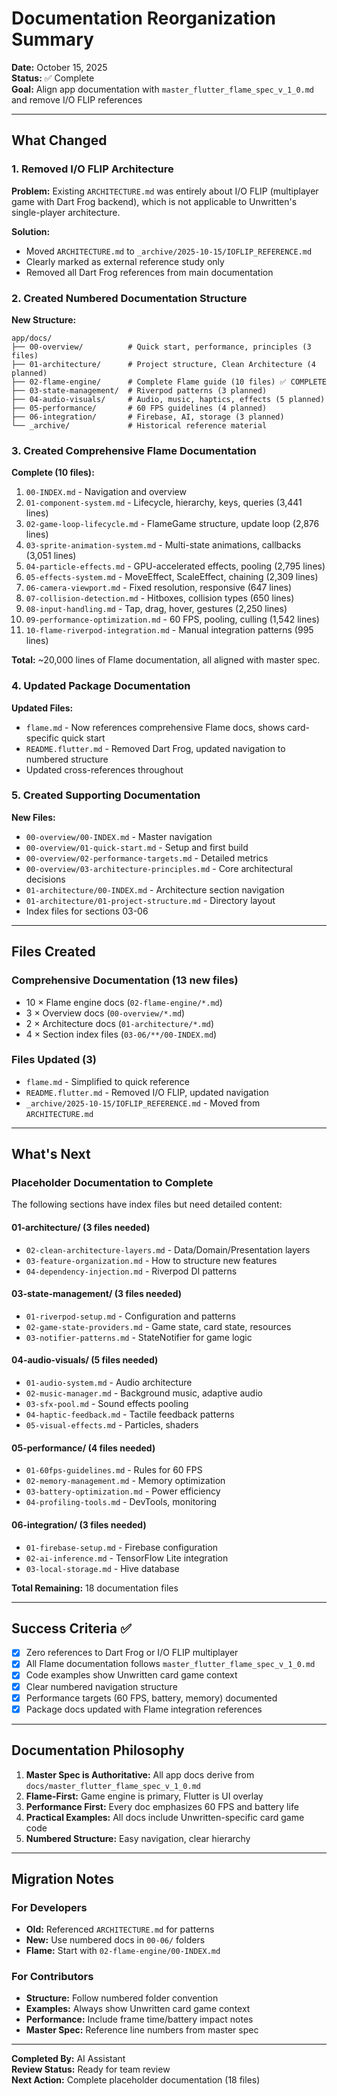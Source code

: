 # Documentation Reorganization Summary

**Date:** October 15, 2025  
**Status:** ✅ Complete  
**Goal:** Align app documentation with `master_flutter_flame_spec_v_1_0.md` and remove I/O FLIP references

---

## What Changed

### 1. Removed I/O FLIP Architecture

**Problem:** Existing `ARCHITECTURE.md` was entirely about I/O FLIP (multiplayer game with Dart Frog backend), which is not applicable to Unwritten's single-player architecture.

**Solution:**
- Moved `ARCHITECTURE.md` to `_archive/2025-10-15/IOFLIP_REFERENCE.md`
- Clearly marked as external reference study only
- Removed all Dart Frog references from main documentation

### 2. Created Numbered Documentation Structure

**New Structure:**
```
app/docs/
├── 00-overview/          # Quick start, performance, principles (3 files)
├── 01-architecture/      # Project structure, Clean Architecture (4 planned)
├── 02-flame-engine/      # Complete Flame guide (10 files) ✅ COMPLETE
├── 03-state-management/  # Riverpod patterns (3 planned)
├── 04-audio-visuals/     # Audio, music, haptics, effects (5 planned)
├── 05-performance/       # 60 FPS guidelines (4 planned)
├── 06-integration/       # Firebase, AI, storage (3 planned)
└── _archive/             # Historical reference material
```

### 3. Created Comprehensive Flame Documentation

**Complete (10 files):**
1. `00-INDEX.md` - Navigation and overview
2. `01-component-system.md` - Lifecycle, hierarchy, keys, queries (3,441 lines)
3. `02-game-loop-lifecycle.md` - FlameGame structure, update loop (2,876 lines)
4. `03-sprite-animation-system.md` - Multi-state animations, callbacks (3,051 lines)
5. `04-particle-effects.md` - GPU-accelerated effects, pooling (2,795 lines)
6. `05-effects-system.md` - MoveEffect, ScaleEffect, chaining (2,309 lines)
7. `06-camera-viewport.md` - Fixed resolution, responsive (647 lines)
8. `07-collision-detection.md` - Hitboxes, collision types (650 lines)
9. `08-input-handling.md` - Tap, drag, hover, gestures (2,250 lines)
10. `09-performance-optimization.md` - 60 FPS, pooling, culling (1,542 lines)
11. `10-flame-riverpod-integration.md` - Manual integration patterns (995 lines)

**Total:** ~20,000 lines of Flame documentation, all aligned with master spec.

### 4. Updated Package Documentation

**Updated Files:**
- `flame.md` - Now references comprehensive Flame docs, shows card-specific quick start
- `README.flutter.md` - Removed Dart Frog, updated navigation to numbered structure
- Updated cross-references throughout

### 5. Created Supporting Documentation

**New Files:**
- `00-overview/00-INDEX.md` - Master navigation
- `00-overview/01-quick-start.md` - Setup and first build
- `00-overview/02-performance-targets.md` - Detailed metrics
- `00-overview/03-architecture-principles.md` - Core architectural decisions
- `01-architecture/00-INDEX.md` - Architecture section navigation
- `01-architecture/01-project-structure.md` - Directory layout
- Index files for sections 03-06

---

## Files Created

### Comprehensive Documentation (13 new files)
- 10 × Flame engine docs (`02-flame-engine/*.md`)
- 3 × Overview docs (`00-overview/*.md`)
- 2 × Architecture docs (`01-architecture/*.md`)
- 4 × Section index files (`03-06/**/00-INDEX.md`)

### Files Updated (3)
- `flame.md` - Simplified to quick reference
- `README.flutter.md` - Removed I/O FLIP, updated navigation
- `_archive/2025-10-15/IOFLIP_REFERENCE.md` - Moved from `ARCHITECTURE.md`

---

## What's Next

### Placeholder Documentation to Complete

The following sections have index files but need detailed content:

#### 01-architecture/ (3 files needed)
- `02-clean-architecture-layers.md` - Data/Domain/Presentation layers
- `03-feature-organization.md` - How to structure new features
- `04-dependency-injection.md` - Riverpod DI patterns

#### 03-state-management/ (3 files needed)
- `01-riverpod-setup.md` - Configuration and patterns
- `02-game-state-providers.md` - Game state, card state, resources
- `03-notifier-patterns.md` - StateNotifier for game logic

#### 04-audio-visuals/ (5 files needed)
- `01-audio-system.md` - Audio architecture
- `02-music-manager.md` - Background music, adaptive audio
- `03-sfx-pool.md` - Sound effects pooling
- `04-haptic-feedback.md` - Tactile feedback patterns
- `05-visual-effects.md` - Particles, shaders

#### 05-performance/ (4 files needed)
- `01-60fps-guidelines.md` - Rules for 60 FPS
- `02-memory-management.md` - Memory optimization
- `03-battery-optimization.md` - Power efficiency
- `04-profiling-tools.md` - DevTools, monitoring

#### 06-integration/ (3 files needed)
- `01-firebase-setup.md` - Firebase configuration
- `02-ai-inference.md` - TensorFlow Lite integration
- `03-local-storage.md` - Hive database

**Total Remaining:** 18 documentation files

---

## Success Criteria ✅

- [x] Zero references to Dart Frog or I/O FLIP multiplayer
- [x] All Flame documentation follows `master_flutter_flame_spec_v_1_0.md`
- [x] Code examples show Unwritten card game context
- [x] Clear numbered navigation structure
- [x] Performance targets (60 FPS, battery, memory) documented
- [x] Package docs updated with Flame integration references

---

## Documentation Philosophy

1. **Master Spec is Authoritative:** All app docs derive from `docs/master_flutter_flame_spec_v_1_0.md`
2. **Flame-First:** Game engine is primary, Flutter is UI overlay
3. **Performance First:** Every doc emphasizes 60 FPS and battery life
4. **Practical Examples:** All docs include Unwritten-specific card game code
5. **Numbered Structure:** Easy navigation, clear hierarchy

---

## Migration Notes

### For Developers

- **Old:** Referenced `ARCHITECTURE.md` for patterns
- **New:** Use numbered docs in `00-06/` folders
- **Flame:** Start with `02-flame-engine/00-INDEX.md`

### For Contributors

- **Structure:** Follow numbered folder convention
- **Examples:** Always show Unwritten card game context
- **Performance:** Include frame time/battery impact notes
- **Master Spec:** Reference line numbers from master spec

---

**Completed By:** AI Assistant  
**Review Status:** Ready for team review  
**Next Action:** Complete placeholder documentation (18 files)


